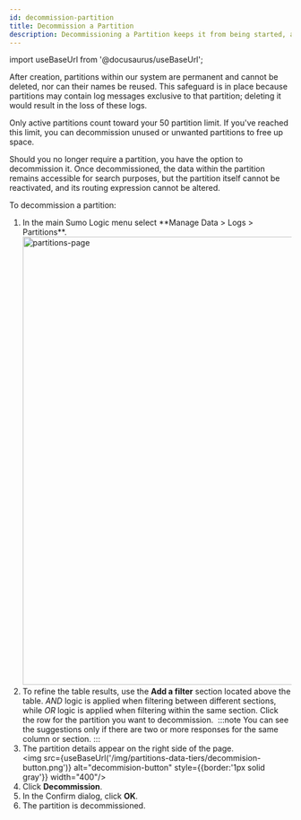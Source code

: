 ```yaml
---
id: decommission-partition
title: Decommission a Partition
description: Decommissioning a Partition keeps it from being started, although the data in the Partition remains in your account.
---
```

import useBaseUrl from '@docusaurus/useBaseUrl';

After creation, partitions within our system are permanent and cannot be deleted, nor can their names be reused. This safeguard is in place because partitions may contain log messages exclusive to that partition; deleting it would result in the loss of these logs.

Only active partitions count toward your 50 partition limit. If you've reached this limit, you can decommission unused or unwanted partitions to free up space.

Should you no longer require a partition, you have the option to decommission it. Once decommissioned, the data within the partition remains accessible for search purposes, but the partition itself cannot be reactivated, and its routing expression cannot be altered. 

To decommission a partition:

1. <!--Kanso [**Classic UI**](/docs/get-started/sumo-logic-ui/). Kanso--> In the main Sumo Logic menu select **Manage Data > Logs > Partitions**. <!--Kanso <br/>[**New UI**](/docs/get-started/sumo-logic-ui-new/). In the top menu select **Configuration**, and then under **Logs** select **Partitions**. You can also click the **Go To...** menu at the top of the screen and select **Partitions**. Kanso--> <br/><img src={useBaseUrl('/img/partitions-data-tiers/partitions-page.png')} alt="partitions-page" style={{border:'1px solid gray'}} width="800"/>
1. To refine the table results, use the **Add a filter** section located above the table. *AND* logic is applied when filtering between different sections, while *OR* logic is applied when filtering within the same section. Click the row for the partition you want to decommission. 
     :::note 
     You can see the suggestions only if there are two or more responses for the same column or section. 
     :::
1. The partition details appear on the right side of the page.<br/><img src={useBaseUrl('/img/partitions-data-tiers/decommision-button.png')} alt="decommision-button" style={{border:'1px solid gray'}} width="400"/>
1. Click **Decommission**.
1. In the Confirm dialog, click **OK**.
1. The partition is decommissioned.
